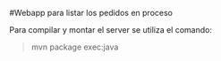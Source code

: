 #Webapp para listar los pedidos en proceso

Para compilar y montar el server se utiliza el comando:
>mvn package exec:java
